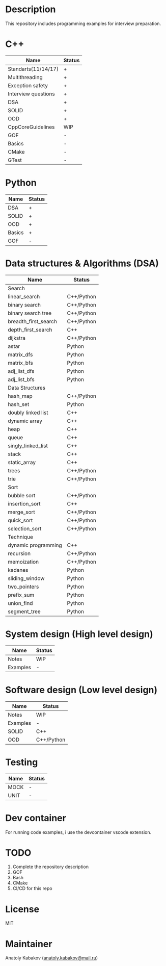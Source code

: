 # Description

This repository includes programming examples for interview preparation.

# C++

| Name                | Status |
| ------------------- | ------ |
| Standarts(11/14/17) | +      |
| Multithreading      | +      |
| Exception safety    | +      |
| Interview questions | +      |
| DSA                 | +      |
| SOLID               | +      |
| OOD                 | +      |
| CppCoreGuidelines   | WIP    |
| GOF                 | -      |
| Basics              | -      |
| CMake               | -      |
| GTest               | -      |

# Python

| Name   | Status |
| ------ | ------ |
| DSA    | +      |
| SOLID  | +      |
| OOD    | +      |
| Basics | +      |
| GOF    | -      |

# Data structures & Algorithms (DSA)

| Name                 | Status     |
| -------------------- | ---------- |
| Search               |            |
| linear_search        | C++/Python |
| binary search        | C++/Python |
| binary search tree   | C++/Python |
| breadth_first_search | C++/Python |
| depth_first_search   | C++        |
| dijkstra             | C++/Python |
| astar                | Python     |
| matrix_dfs           | Python     |
| matrix_bfs           | Python     |
| adj_list_dfs         | Python     |
| adj_list_bfs         | Python     |
| Data Structures      |            |
| hash_map             | C++/Python |
| hash_set             | Python     |
| doubly linked list   | C++        |
| dynamic array        | C++        |
| heap                 | C++        |
| queue                | C++        |
| singly_linked_list   | C++        |
| stack                | C++        |
| static_array         | C++        |
| trees                | C++/Python |
| trie                 | C++/Python |
| Sort                 |            |
| bubble sort          | C++/Python |
| insertion_sort       | C++        |
| merge_sort           | C++/Python |
| quick_sort           | C++/Python |
| selection_sort       | C++/Python |
| Technique            |            |
| dynamic programming  | C++        |
| recursion            | C++/Python |
| memoization          | C++/Python |
| kadanes              | Python     |
| sliding_window       | Python     |
| two_pointers         | Python     |
| prefix_sum           | Python     |
| union_find           | Python     |
| segment_tree         | Python     |

# System design (High level design)

| Name     | Status |
| -------- | ------ |
| Notes    | WIP    |
| Examples | -      |

# Software design (Low level design)

| Name     | Status     |
| -------- | ---------- |
| Notes    | WIP        |
| Examples | -          |
| SOLID    | C++        |
| OOD      | C++/Python |

# Testing

| Name | Status |
| ---- | ------ |
| MOCK | -      |
| UNIT | -      |

# Dev container

For running code examples, i use the devcontainer vscode extension.

# TODO

1. Complete the repository description
2. GOF
3. Bash
4. CMake
5. CI/CD for this repo

# License

MIT

# Maintainer

Anatoly Kabakov (anatoly.kabakov@mail.ru)
